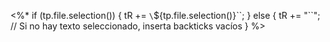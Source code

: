 <%*
if (tp.file.selection()) {
    tR += `\`${tp.file.selection()}\``;
} else {
    tR += "``"; // Si no hay texto seleccionado, inserta backticks vacíos
}
%>
